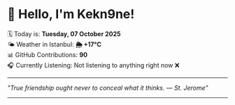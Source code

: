 # 👋 Hello, I'm Kekn9ne!

🗓️ Today is: **Tuesday, 07 October 2025**  
🌤️ Weather in Istanbul: **🌦   +17°C**  
📊 GitHub Contributions: **90**  
🎧 Currently Listening: Not listening to anything right now ❌

---

_"True friendship ought never to conceal what it thinks.  — *St. Jerome*"_

---
